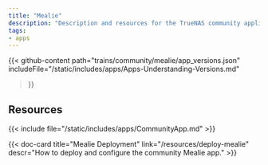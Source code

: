 ```yaml
---
title: "Mealie"
description: "Description and resources for the TrueNAS community application called Mealie."
tags:
- apps
---
```


{{< github-content 
    path="trains/community/mealie/app_versions.json"
	includeFile="/static/includes/apps/Apps-Understanding-Versions.md"
>}}

## Resources

{{< include file="/static/includes/apps/CommunityApp.md" >}}

<div class="docs-sections">

{{< doc-card title="Mealie Deployment" link="/resources/deploy-mealie"
descr="How to deploy and configure the community Mealie app." >}}

</div>